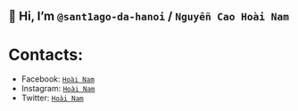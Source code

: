 ## 👋 Hi, I’m `@sant1ago-da-hanoi` / `Nguyễn Cao Hoài Nam`
# Contacts:
- Facebook:   [`Hoài Nam`](https://www.facebook.com/sant1ago.da.hanoi/)
- Instagram:  [`Hoài Nam`](https://www.instagram.com/sant1ago_da_hanoi/)
- Twitter:    [`Hoài Nam`](https://twitter.com/san1tago)

<!---
sant1ago-da-hanoi/sant1ago-da-hanoi is a ✨ special ✨ repository because its `README.md` (this file) appears on your GitHub profile.
You can click the Preview link to take a look at your changes.
--->
